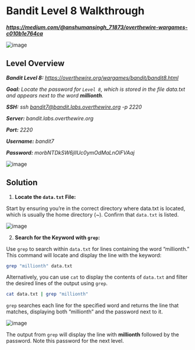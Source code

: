 # Bandit Level 8 Walkthrough
***https://medium.com/@anshumansingh_71873/overthewire-wargames-c010b1e764ca***

![image](https://github.com/user-attachments/assets/fa600ee7-cca6-40df-ae52-8e3b417af225)

## Level Overview
***Bandit Level 8:** https://overthewire.org/wargames/bandit/bandit8.html*

***Goal:** Locate the password for `Level 8`, which is stored in the file data.txt and appears next to the word **millionth**.*

***SSH:** ssh bandit7@bandit.labs.overthewire.org -p 2220*

***Server:** bandit.labs.overthewire.org*

***Port:** 2220*

***Username:** bandit7*

***Password:** morbNTDkSW6jIlUc0ymOdMaLnOlFVAaj*

![image](https://github.com/user-attachments/assets/d1a8b009-5e06-4a84-bbcc-586deb2ff860)

## Solution
1. **Locate the `data.txt` File:**
   
Start by ensuring you’re in the correct directory where data.txt is located, which is usually the home directory (~). Confirm that `data.txt` is listed.

![image](https://github.com/user-attachments/assets/d408c8dd-b1e0-42c2-9c9b-fdcbb7da430c)

2. **Search for the Keyword with `grep`:**
   
Use `grep` to search within `data.txt` for lines containing the word “millionth.” This command will locate and display the line with the keyword:

```bash
grep "millionth" data.txt
```

Alternatively, you can use `cat` to display the contents of `data.txt` and filter the desired lines of the output using `grep`.

```bash
cat data.txt | grep "millionth"
```

`grep` searches each line for the specified word and returns the line that matches, displaying both “millionth” and the password next to it.

![image](https://github.com/user-attachments/assets/dc9d7a79-2a21-40d1-8121-7cbd6dc923f9)

The output from `grep` will display the line with **millionth** followed by the password. Note this password for the next level.
